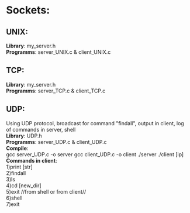 # Sockets:

## UNIX:  
**Library**: my_server.h  
**Programms**: server_UNIX.c & client_UNIX.c  

## TCP:  
**Library**: my_server.h  
**Programms**: server_TCP.c & client_TCP.c  


## UDP:  
Using UDP protocol, broadcast for command "findall", output in client, log of commands in server, shell  
**Library**: UDP.h  
**Programms**: 
	server_UDP.c & client_UDP.c  
**Compile**:  
	gcc server_UDP.c -o server
	gcc client_UDP.c -o client
	./server
	./client [ip]
**Commands in client**:  
	1)print [str]  
	2)findall  
	3)ls  
	4)cd [new_dir]  
	5)exit	//from shell or from client//  
	6)shell  
	7)exit  
